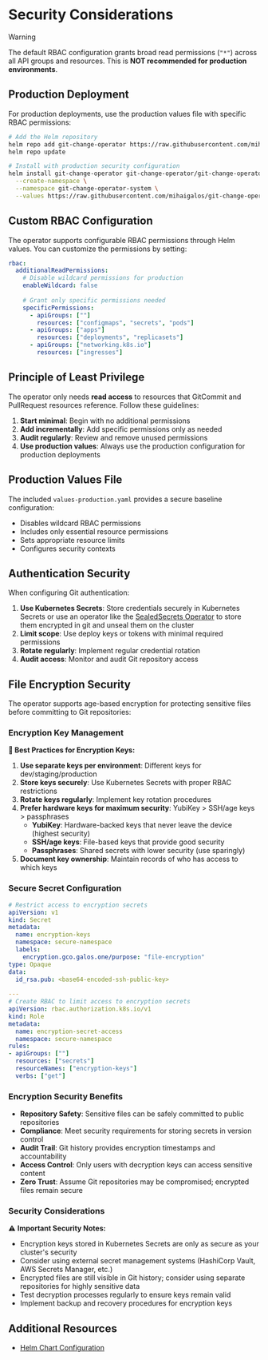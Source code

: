 # Security Considerations

> [!WARNING]
> The default RBAC configuration grants broad read permissions (`"*"`) across all API groups and resources. This is **NOT recommended for production environments**.

## Production Deployment

For production deployments, use the production values file with specific RBAC permissions:

```bash
# Add the Helm repository
helm repo add git-change-operator https://raw.githubusercontent.com/mihaigalos/git-change-operator/helm-chart/
helm repo update

# Install with production security configuration
helm install git-change-operator git-change-operator/git-change-operator \
  --create-namespace \
  --namespace git-change-operator-system \
  --values https://raw.githubusercontent.com/mihaigalos/git-change-operator/main/helm/git-change-operator/values-production.yaml
```

## Custom RBAC Configuration

The operator supports configurable RBAC permissions through Helm values. You can customize the permissions by setting:

```yaml
rbac:
  additionalReadPermissions:
    # Disable wildcard permissions for production
    enableWildcard: false
    
    # Grant only specific permissions needed
    specificPermissions:
      - apiGroups: [""]
        resources: ["configmaps", "secrets", "pods"]
      - apiGroups: ["apps"] 
        resources: ["deployments", "replicasets"]
      - apiGroups: ["networking.k8s.io"]
        resources: ["ingresses"]
```

## Principle of Least Privilege

The operator only needs **read access** to resources that GitCommit and PullRequest resources reference. Follow these guidelines:

1. **Start minimal**: Begin with no additional permissions
2. **Add incrementally**: Add specific permissions only as needed
3. **Audit regularly**: Review and remove unused permissions
4. **Use production values**: Always use the production configuration for production deployments

## Production Values File

The included `values-production.yaml` provides a secure baseline configuration:

- Disables wildcard RBAC permissions
- Includes only essential resource permissions
- Sets appropriate resource limits
- Configures security contexts

## Authentication Security

When configuring Git authentication:

1. **Use Kubernetes Secrets**: Store credentials securely in Kubernetes Secrets or use an operator like the [SealedSecrets Operator](https://github.com/bitnami-labs/sealed-secrets) to store them encrypted in git and unseal them on the cluster
2. **Limit scope**: Use deploy keys or tokens with minimal required permissions
3. **Rotate regularly**: Implement regular credential rotation
4. **Audit access**: Monitor and audit Git repository access

## File Encryption Security

The operator supports age-based encryption for protecting sensitive files before committing to Git repositories:

### Encryption Key Management

**🔐 Best Practices for Encryption Keys:**

1. **Use separate keys per environment**: Different keys for dev/staging/production
2. **Store keys securely**: Use Kubernetes Secrets with proper RBAC restrictions
3. **Rotate keys regularly**: Implement key rotation procedures
4. **Prefer hardware keys for maximum security**: YubiKey > SSH/age keys > passphrases
   - **YubiKey**: Hardware-backed keys that never leave the device (highest security)
   - **SSH/age keys**: File-based keys that provide good security
   - **Passphrases**: Shared secrets with lower security (use sparingly)
5. **Document key ownership**: Maintain records of who has access to which keys

### Secure Secret Configuration

```yaml
# Restrict access to encryption secrets
apiVersion: v1
kind: Secret
metadata:
  name: encryption-keys
  namespace: secure-namespace
  labels:
    encryption.gco.galos.one/purpose: "file-encryption"
type: Opaque
data:
  id_rsa.pub: <base64-encoded-ssh-public-key>
  
---
# Create RBAC to limit access to encryption secrets
apiVersion: rbac.authorization.k8s.io/v1
kind: Role
metadata:
  name: encryption-secret-access
  namespace: secure-namespace
rules:
- apiGroups: [""]
  resources: ["secrets"]
  resourceNames: ["encryption-keys"]
  verbs: ["get"]
```

### Encryption Security Benefits

- **Repository Safety**: Sensitive files can be safely committed to public repositories
- **Compliance**: Meet security requirements for storing secrets in version control
- **Audit Trail**: Git history provides encryption timestamps and accountability
- **Access Control**: Only users with decryption keys can access sensitive content
- **Zero Trust**: Assume Git repositories may be compromised; encrypted files remain secure

### Security Considerations

⚠️ **Important Security Notes:**

- Encryption keys stored in Kubernetes Secrets are only as secure as your cluster's security
- Consider using external secret management systems (HashiCorp Vault, AWS Secrets Manager, etc.)
- Encrypted files are still visible in Git history; consider using separate repositories for highly sensitive data
- Test decryption processes regularly to ensure keys remain valid
- Implement backup and recovery procedures for encryption keys

## Additional Resources

- [Helm Chart Configuration](https://github.com/mihaigalos/git-change-operator/tree/main/helm/git-change-operator)